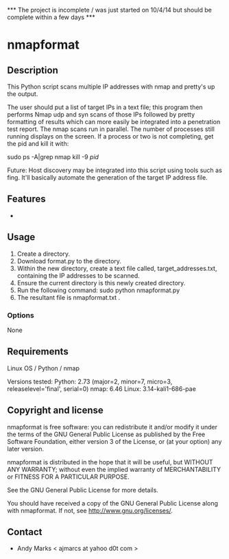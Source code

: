 *** The project is incomplete / was just started on 10/4/14 but should be complete within a few days ***

nmapformat
============

Description
-----------
This Python script scans multiple IP addresses with nmap and pretty's up the output.

The user should put a list of target IPs in a text file;  this program then performs Nmap udp and syn scans of those IPs followed by pretty formatting of results which can more easily be integrated into a penetration test report.   The nmap scans run in parallel. The number of processes still running displays on the screen.  If a process or two is not completing, get the pid and kill it with:

sudo ps -A|grep nmap
kill -9 *pid*

Future:  Host discovery may be integrated into this script using tools such as fing.  It'll basically automate the generation of the target IP address file.

Features
--------
* 

Usage
-----
1. Create a directory.
2. Download format.py to the directory.
3. Within the new directory, create a text file called, target_addresses.txt, containing the IP addresses to be scanned.
4. Ensure the current directory is this newly created directory.
5. Run the following command:  sudo python nmapformat.py
7. The resultant file is nmapformat.txt .

### Options
None

Requirements
------------
Linux OS / Python / nmap

Versions tested:
Python: 2.73 (major=2, minor=7, micro=3, releaselevel='final', serial=0)
nmap: 6.46
Linux: 3.14-kali1-686-pae


Copyright and license
---------------------
nmapformat is free software: you can redistribute it and/or modify it under the terms of the GNU General Public License as published by the Free Software Foundation, either version 3 of the License, or (at your option) any later version.

nmapformat is distributed in the hope that it will be useful, but WITHOUT ANY WARRANTY; without even the implied warranty of MERCHANTABILITY or FITNESS FOR A PARTICULAR PURPOSE.  

See the GNU General Public License for more details.

You should have received a copy of the GNU General Public License along with nmapformat. 
If not, see http://www.gnu.org/licenses/.

Contact
-------
* Andy Marks < ajmarcs at yahoo d0t com >
